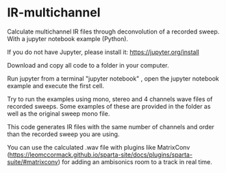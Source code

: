 # IR-multichannel
Calculate multichannel IR files through deconvolution of a recorded sweep. With a jupyter notebook example (Python).

If you do not have Jupyter, please install it: https://jupyter.org/install

Download and copy all code to a folder in your computer. 

Run jupyter from a terminal "jupyter notebook" , open the jupyter notebook example and execute the first cell. 

Try to run the examples using mono, stereo and 4 channels wave files of recorded sweeps. Some examples of these are provided in the folder as well as the original sweep mono file. 

This code generates IR files with the same number of channels and order than the recorded sweep you are using.

You can use the calculated .wav file with plugins like MatrixConv (https://leomccormack.github.io/sparta-site/docs/plugins/sparta-suite/#matrixconv) for adding an ambisonics room to a track in real time. 
